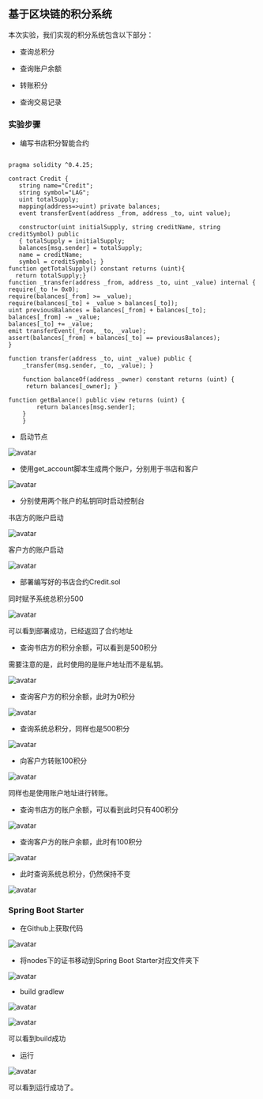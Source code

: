 ## 基于区块链的积分系统

本次实验，我们实现的积分系统包含以下部分：

* 查询总积分

* 查询账户余额
* 转账积分
* 查询交易记录



### 实验步骤

* 编写书店积分智能合约

```

pragma solidity ^0.4.25;

contract Credit {
   string name="Credit";
   string symbol="LAG";
   uint totalSupply;
   mapping(address=>uint) private balances;
   event transferEvent(address _from, address _to, uint value);
   
   constructor(uint initialSupply, string creditName, string creditSymbol) public
   { totalSupply = initialSupply; 
   balances[msg.sender] = totalSupply; 
   name = creditName; 
   symbol = creditSymbol; }
function getTotalSupply() constant returns (uint){
  return totalSupply;}
function _transfer(address _from, address _to, uint _value) internal {
require(_to != 0x0); 
require(balances[_from] >= _value); 
require(balances[_to] + _value > balances[_to]); 
uint previousBalances = balances[_from] + balances[_to]; 
balances[_from] -= _value; 
balances[_to] += _value;
emit transferEvent(_from, _to, _value);   
assert(balances[_from] + balances[_to] == previousBalances);  
}

function transfer(address _to, uint _value) public {
    _transfer(msg.sender, _to, _value); }
    
    function balanceOf(address _owner) constant returns (uint) {
     return balances[_owner]; }

function getBalance() public view returns (uint) {
        return balances[msg.sender];
    }
    }
```

* 启动节点

![avatar](https://github.com/fisco-bcos-group1/WeBank/blob/master/day2/hym/assets/6.jpg)

* 使用get_account脚本生成两个账户，分别用于书店和客户

![avatar](https://github.com/fisco-bcos-group1/WeBank/blob/master/day2/hym/assets/5.jpg)

* 分别使用两个账户的私钥同时启动控制台

书店方的账户启动

![avatar](https://github.com/fisco-bcos-group1/WeBank/blob/master/day2/hym/assets/7.jpg)

客户方的账户启动

![avatar](https://github.com/fisco-bcos-group1/WeBank/blob/master/day2/hym/assets/14.jpg)

* 部署编写好的书店合约Credit.sol

同时赋予系统总积分500

![avatar](https://github.com/fisco-bcos-group1/WeBank/blob/master/day2/hym/assets/8.jpg)

可以看到部署成功，已经返回了合约地址

* 查询书店方的积分余额，可以看到是500积分

需要注意的是，此时使用的是账户地址而不是私钥。

![avatar](https://github.com/fisco-bcos-group1/WeBank/blob/master/day2/hym/assets/9.jpg)

* 查询客户方的积分余额，此时为0积分

![avatar](https://github.com/fisco-bcos-group1/WeBank/blob/master/day2/hym/assets/15.jpg)

* 查询系统总积分，同样也是500积分

![avatar](https://github.com/fisco-bcos-group1/WeBank/blob/master/day2/hym/assets/10.jpg)

* 向客户方转账100积分

![avatar](https://github.com/fisco-bcos-group1/WeBank/blob/master/day2/hym/assets/11.jpg)

同样也是使用账户地址进行转账。

* 查询书店方的账户余额，可以看到此时只有400积分

![avatar](https://github.com/fisco-bcos-group1/WeBank/blob/master/day2/hym/assets/12.jpg)

* 查询客户方的账户余额，此时有100积分

![avatar](https://github.com/fisco-bcos-group1/WeBank/blob/master/day2/hym/assets/16.jpg)

* 此时查询系统总积分，仍然保持不变

![avatar](https://github.com/fisco-bcos-group1/WeBank/blob/master/day2/hym/assets/13.jpg)





### Spring Boot Starter

* 在Github上获取代码

![avatar](https://github.com/fisco-bcos-group1/WeBank/blob/master/day2/hym/assets/17.jpg)

* 将nodes下的证书移动到Spring Boot Starter对应文件夹下

![avatar](https://github.com/fisco-bcos-group1/WeBank/blob/master/day2/hym/assets/1.jpg)

* build gradlew

![avatar](https://github.com/fisco-bcos-group1/WeBank/blob/master/day2/hym/assets/2.jpg)

![avatar](https://github.com/fisco-bcos-group1/WeBank/blob/master/day2/hym/assets/3.jpg)

可以看到build成功

* 运行

![avatar](https://github.com/fisco-bcos-group1/WeBank/blob/master/day2/hym/assets/4.jpg)

可以看到运行成功了。
